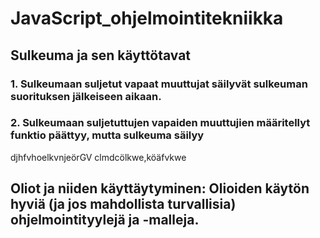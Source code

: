 # JavaScript_ohjelmointitekniikka

## Sulkeuma ja sen käyttötavat

### 1. Sulkeumaan suljetut vapaat muuttujat säilyvät sulkeuman suorituksen jälkeiseen aikaan.
### 2. Sulkeumaan suljetuttujen vapaiden muuttujien määritellyt funktio päättyy, mutta sulkeuma säilyy
djhfvhoelkvnjeörGV
clmdcölkwe,köäfvkwe

## Oliot ja niiden käyttäytyminen: Olioiden käytön hyviä (ja jos mahdollista turvallisia) ohjelmointityylejä ja -malleja. 
